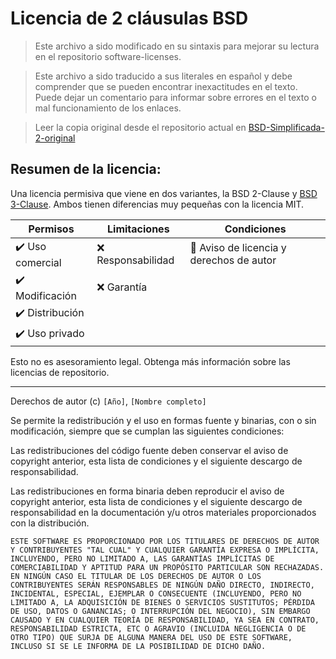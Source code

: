 # Licencia de 2 cláusulas BSD

> Este archivo a sido modificado en su sintaxis para mejorar su lectura en el repositorio software-licenses.

> Este archivo a sido traducido a sus literales en español y debe comprender que se pueden encontrar inexactitudes en el texto. Puede dejar un comentario para informar sobre errores en el texto o mal funcionamiento de los enlaces.

> Leer la copia original desde el repositorio actual en [BSD-Simplificada-2-original](./original-licenses/BSD-Simplificada-2-original)

## Resumen de la licencia:

Una licencia permisiva que viene en dos variantes, la BSD 2-Clause y [BSD 3-Clause](./BSD-Simplificada-3.md). Ambos tienen diferencias muy pequeñas con la licencia MIT.

| Permisos         | Limitaciones       | Condiciones                              |
| ---------------- | ------------------ | ---------------------------------------- |
| ✔️ Uso comercial | ❌ Responsabilidad | 📃 Aviso de licencia y derechos de autor |
| ✔️ Modificación  | ❌ Garantía        |                                          |
| ✔️ Distribución  |                    |                                          |
| ✔️ Uso privado   |                    |                                          |

Esto no es asesoramiento legal. Obtenga más información sobre las licencias de repositorio.

---

Derechos de autor (c) `[Año]`, `[Nombre completo]`

Se permite la redistribución y el uso en formas fuente y binarias, con o sin modificación, siempre que se cumplan las siguientes condiciones:

Las redistribuciones del código fuente deben conservar el aviso de copyright anterior, esta lista de condiciones y el siguiente descargo de responsabilidad.

Las redistribuciones en forma binaria deben reproducir el aviso de copyright anterior, esta lista de condiciones y el siguiente descargo de responsabilidad en la documentación y/u otros materiales proporcionados con la distribución.

```
ESTE SOFTWARE ES PROPORCIONADO POR LOS TITULARES DE DERECHOS DE AUTOR Y CONTRIBUYENTES "TAL CUAL" Y CUALQUIER GARANTÍA EXPRESA O IMPLÍCITA, INCLUYENDO, PERO NO LIMITADO A, LAS GARANTÍAS IMPLÍCITAS DE COMERCIABILIDAD Y APTITUD PARA UN PROPÓSITO PARTICULAR SON RECHAZADAS. EN NINGÚN CASO EL TITULAR DE LOS DERECHOS DE AUTOR O LOS CONTRIBUYENTES SERÁN RESPONSABLES DE NINGÚN DAÑO DIRECTO, INDIRECTO, INCIDENTAL, ESPECIAL, EJEMPLAR O CONSECUENTE (INCLUYENDO, PERO NO LIMITADO A, LA ADQUISICIÓN DE BIENES O SERVICIOS SUSTITUTOS; PÉRDIDA DE USO, DATOS O GANANCIAS; O INTERRUPCIÓN DEL NEGOCIO), SIN EMBARGO CAUSADO Y EN CUALQUIER TEORÍA DE RESPONSABILIDAD, YA SEA EN CONTRATO, RESPONSABILIDAD ESTRICTA, ETC O AGRAVIO (INCLUIDA NEGLIGENCIA O DE OTRO TIPO) QUE SURJA DE ALGUNA MANERA DEL USO DE ESTE SOFTWARE, INCLUSO SI SE LE INFORMA DE LA POSIBILIDAD DE DICHO DAÑO.
```
